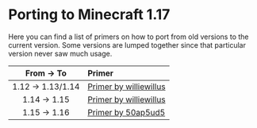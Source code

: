 Porting to Minecraft 1.17
=========================

Here you can find a list of primers on how to port from old versions to the current version. Some versions are lumped together since that particular version never saw much usage.

|    From -> To     |               Primer               |
|:-----------------:|:-----------------------------------|
| 1.12 -> 1.13/1.14 | [Primer by williewillus][112to114] |
| 1.14 -> 1.15      | [Primer by williewillus][114to115] |
| 1.15 -> 1.16      | [Primer by 50ap5ud5][115to116]     |

[112to114]: https://gist.github.com/williewillus/353c872bcf1a6ace9921189f6100d09a
[114to115]: https://gist.github.com/williewillus/30d7e3f775fe93c503bddf054ef3f93e
[115to116]: https://gist.github.com/50ap5ud5/f4e70f0e8faeddcfde6b4b1df70f83b8
